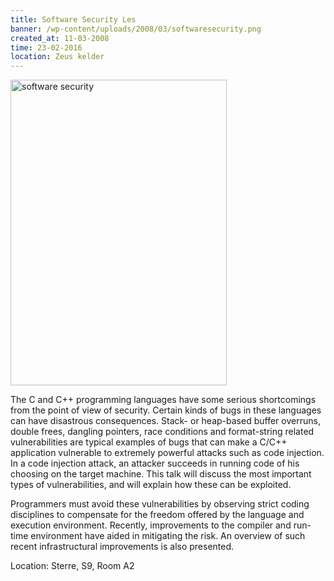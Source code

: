```yaml
---
title: Software Security Les
banner: /wp-content/uploads/2008/03/softwaresecurity.png
created_at: 11-03-2008
time: 23-02-2016
location: Zeus kelder
---
```


<img src="/wp-content/uploads/2008/03/softwaresecurity.png" alt="software security" title="software security" width="346" height="489" class="alignright size-full wp-image-201" />

The C and C++ programming languages have some serious shortcomings from the point of view of security. Certain kinds of bugs in these languages can have disastrous consequences. Stack- or heap-based buffer overruns, double frees, dangling pointers, race conditions and format-string related vulnerabilities are typical examples of bugs that can make a C/C++ application vulnerable to extremely powerful attacks such as code injection. In a code injection attack, an attacker succeeds in running code of his choosing on the target machine. This talk will discuss the most important types of vulnerabilities, and will explain how these can be exploited.

Programmers must avoid these vulnerabilities by observing strict coding disciplines to compensate for the freedom offered by the language and execution environment. Recently, improvements to the compiler and run-time environment have aided in mitigating the risk. An overview of such recent infrastructural improvements is also presented.

Location: Sterre, S9, Room A2